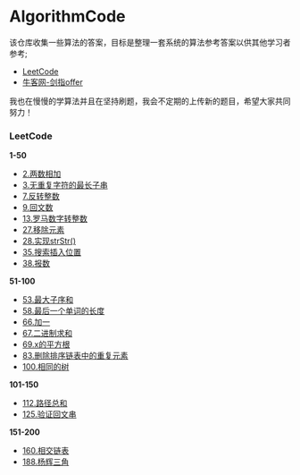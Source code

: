 # AlgorithmCode

该仓库收集一些算法的答案，目标是整理一套系统的算法参考答案以供其他学习者参考;

- [LeetCode](https://leetcode-cn.com/explore/)
- [牛客网-剑指offer](https://www.nowcoder.com/ta/coding-interviews?page=1)

我也在慢慢的学算法并且在坚持刷题，我会不定期的上传新的题目，希望大家共同努力！

### LeetCode

**1-50**

- [2.两数相加](https://github.com/zfman/AlgorithmCode/blob/master/src/leetcode/all/solution50/Solution2.java)
- [3.无重复字符的最长子串](https://github.com/zfman/AlgorithmCode/blob/master/src/leetcode/all/solution50/Solution3.java)
- [7.反转整数](https://github.com/zfman/AlgorithmCode/blob/master/src/leetcode/all/solution50/Solution7.java)
- [9.回文数](https://github.com/zfman/AlgorithmCode/blob/master/src/leetcode/all/solution50/Solution9.java)
- [13.罗马数字转整数](https://github.com/zfman/AlgorithmCode/blob/master/src/leetcode/all/solution50/Solution13.java)
- [27.移除元素](https://github.com/zfman/AlgorithmCode/blob/master/src/leetcode/all/solution50/Solution27.java)
- [28.实现strStr()](https://github.com/zfman/AlgorithmCode/blob/master/src/leetcode/all/solution50/Solution28.java)
- [35.搜索插入位置](https://github.com/zfman/AlgorithmCode/blob/master/src/leetcode/all/solution50/Solution35.java)
- [38.报数](https://github.com/zfman/AlgorithmCode/blob/master/src/leetcode/all/solution50/Solution38.java)

**51-100**

- [53.最大子序和](https://github.com/zfman/AlgorithmCode/blob/master/src/leetcode/all/solution100/Solution53.java)
- [58.最后一个单词的长度](https://github.com/zfman/AlgorithmCode/blob/master/src/leetcode/all/solution100/Solution58.java)
- [66.加一](https://github.com/zfman/AlgorithmCode/blob/master/src/leetcode/all/solution100/Solution66.java)
- [67.二进制求和](https://github.com/zfman/AlgorithmCode/blob/master/src/leetcode/all/solution100/Solution67.java)
- [69.x的平方根](https://github.com/zfman/AlgorithmCode/blob/master/src/leetcode/all/solution100/Solution69.java)
- [83.删除排序链表中的重复元素](https://github.com/zfman/AlgorithmCode/blob/master/src/leetcode/all/solution100/Solution83.java)
- [100.相同的树](https://github.com/zfman/AlgorithmCode/blob/master/src/leetcode/all/solution100/Solution100.java)

**101-150**

- [112.路径总和](https://github.com/zfman/AlgorithmCode/blob/master/src/leetcode/all/solution150/Solution112.java)
- [125.验证回文串](https://github.com/zfman/AlgorithmCode/blob/master/src/leetcode/all/solution150/Solution125.java)

**151-200**

- [160.相交链表](https://github.com/zfman/AlgorithmCode/blob/master/src/leetcode/all/solution200/Solution160.java)
- [188.杨辉三角](https://github.com/zfman/AlgorithmCode/blob/master/src/leetcode/all/solution200/Solution188.java)


